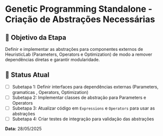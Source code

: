 # Genetic Programming Standalone - Criação de Abstrações Necessárias

## 🎯 Objetivo da Etapa
Definir e implementar as abstrações para componentes externos de HeuristicLab (Parameters, Operators e Optimization) de modo a remover dependências diretas e garantir modularidade.

## 🔄 Status Atual
- [ ] Subetapa 1: Definir interfaces para dependências externas (Parameters, gramaticas , Operators, Optimization)
- [ ] Subetapa 2: Implementar classes de abstração para Parameters e Operators
- [ ] Subetapa 3: Atualizar código em `Expressions` e `Operators` para usar as abstrações
- [ ] Subetapa 4: Criar testes de integração para validação das abstrações

**Data:** 28/05/2025
